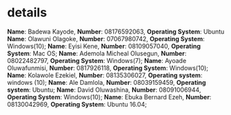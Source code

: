 # details
**Name**: Badewa Kayode, **Number**: 08176592063, **Operating System**: Ubuntu
**Name**: Olawuni Olagoke, **Number**: 07067980742, **Operating System**: Windows(10);
**Name**: Eyisi Kene, **Number**: 08109057040, **Operating System**: Mac OS;
**Name**: Ademola Micheal Olusegun, **Number**: 08022482797, **Operating System**: Windows(7);
**Name**: Ayoade Oluwafunmisi, **Number**: 0817926118, **Operating System**: Windows(10);
**Name**: Kolawole Ezekiel, **Number**: 08135306027, **Operating system**: windows (10);
**Name**: Ale Damlola, **Number**: 08039159459, **Operating system**: Ubuntu;
**Name**: David Oluwashina, **Number**: 08091006944, **Operating System**: Windows(10);
**Name**: Ebuka Bernard Ezeh, **Number**: 08130042969, **Operating System**: Ubuntu 16.04;
